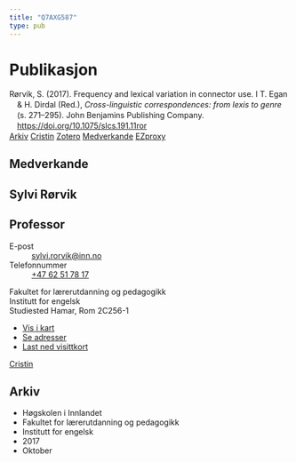 ```yaml
---
title: "Q7AXG587"
type: pub
---
```

<h1>Publikasjon</h1>
<article id="csl-bib-container-Q7AXG587" class="csl-bib-container">
  <div class="csl-bib-body" style="line-height: 1.35; padding-left: 1em; text-indent:-1em;">
  <div class="csl-entry">R&#xF8;rvik, S. (2017). Frequency and lexical variation in connector use. I T. Egan &amp; H. Dirdal (Red.), <i>Cross-linguistic correspondences: from lexis to genre</i> (s. 271&#x2013;295). John Benjamins Publishing Company. <a href="https://doi.org/10.1075/slcs.191.11ror">https://doi.org/10.1075/slcs.191.11ror</a></div>
</div>
  <div class="csl-bib-buttons">
    <a href="#taxonomy-article-Q7AXG587" class="csl-bib-button">Arkiv</a>
    <a href alt="Cristin URL" class="csl-bib-button">Cristin</a>
    <a href alt="Zotero URL" class="csl-bib-button">Zotero</a>
    <a href="#contributors-article-Q7AXG587" class="csl-bib-button">Medverkande</a>
    <a href="http://ezproxy.inn.no/login?url=https://doi.org/10.1075/slcs.191.11ror" class="csl-bib-button">EZproxy</a>
  </div>
  <div id="csl-bib-meta-container-Q7AXG587"></div>
</article>
<div id="csl-bib-meta-Q7AXG587" class="csl-bib-meta">
  <article id="contributors-article-Q7AXG587" class="contributors-article">
    <h1>Medverkande</h1>
    <div class="personas">
<div class="vrtx-hinn-person-card">
<div class="photo">
<i class="lar la-user-circle missing-person"></i>
</div>
<div class="info">
<hgroup><h1>Sylvi Rørvik</h1>
<h2>Professor</h2>
</hgroup><dl>
<dt>E-post</dt>
<dd>
<a href="mailto:sylvi.rorvik@inn.no">sylvi.rorvik@inn.no</a>
</dd>
<dt>Telefonnummer</dt>
<dd><a href="tel:+4762517817">
+47 62 51 78 17
</a></dd>
</dl>
<p>
Fakultet for lærerutdanning og pedagogikk<br>
Institutt for engelsk<br>
Studiested Hamar,
Rom 2C256-1
</p>
<ul class="vrtx-hinn-links">
<li><a href="https://www.google.com/maps?q=60.79625,11.07386">Vis i kart</a></li>
<li><a href="https://www.inn.no/finn-en-ansatt/sylvi-rorvik.html#vrtx-hinn-addresses">Se adresser</a></li>
<li><a href="https://www.inn.no/finn-en-ansatt/sylvi-rorvik.html?vrtx=vcf">Last ned visittkort</a></li>
</ul>
</div>
</div>
<a href="https://app.cristin.no/persons/show.jsf?id=15685" alt="Cristin URL" class="personas-cristin">Cristin</a>
</div>
  </article>
  <article id="taxonomy-article-Q7AXG587" class="taxonomy-article">
    <h1>Arkiv</h1>
    <ul>
      <li>Høgskolen i Innlandet</li>
      <li>Fakultet for lærerutdanning og pedagogikk</li>
      <li>Institutt for engelsk</li>
      <li>2017</li>
      <li>Oktober</li>
    </ul>
  </article>
</div>
